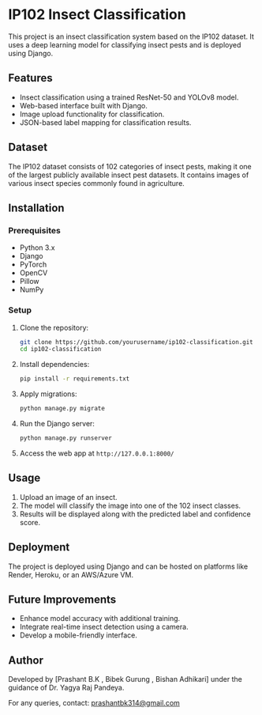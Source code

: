 # IP102 Insect Classification

This project is an insect classification system based on the IP102 dataset. It uses a deep learning model for classifying insect pests and is deployed using Django.

## Features

- Insect classification using a trained ResNet-50 and YOLOv8 model.
- Web-based interface built with Django.
- Image upload functionality for classification.
- JSON-based label mapping for classification results.

## Dataset

The IP102 dataset consists of 102 categories of insect pests, making it one of the largest publicly available insect pest datasets. It contains images of various insect species commonly found in agriculture.

## Installation

### Prerequisites

- Python 3.x
- Django
- PyTorch
- OpenCV
- Pillow
- NumPy

### Setup

1. Clone the repository:
   ```bash
   git clone https://github.com/yourusername/ip102-classification.git
   cd ip102-classification
   ```
2. Install dependencies:
   ```bash
   pip install -r requirements.txt
   ```
3. Apply migrations:
   ```bash
   python manage.py migrate
   ```
4. Run the Django server:
   ```bash
   python manage.py runserver
   ```
5. Access the web app at `http://127.0.0.1:8000/`

## Usage

1. Upload an image of an insect.
2. The model will classify the image into one of the 102 insect classes.
3. Results will be displayed along with the predicted label and confidence score.

## Deployment

The project is deployed using Django and can be hosted on platforms like Render, Heroku, or an AWS/Azure VM.

## Future Improvements

- Enhance model accuracy with additional training.
- Integrate real-time insect detection using a camera.
- Develop a mobile-friendly interface.



## Author

Developed by [Prashant B.K , Bibek Gurung , Bishan Adhikari] under the guidance of Dr. Yagya Raj Pandeya.

For any queries, contact: prashantbk314@gmail.com
